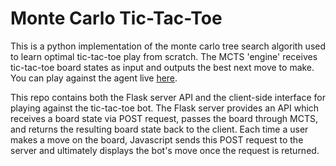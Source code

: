 # Monte Carlo Tic-Tac-Toe

This is a python implementation of the monte carlo tree search algorith used to learn optimal tic-tac-toe play from scratch. The MCTS 'engine' receives tic-tac-toe board states as input and outputs the best next move to make. You can play against the agent live [here](https://smgr.io/rl/mc).

This repo contains both the Flask server API and the client-side interface for playing against the tic-tac-toe bot. The Flask server provides an API which receives a board state via POST request, passes the board through MCTS, and returns the resulting board state back to the client. Each time a user makes a move on the board, Javascript sends this POST request to the server and ultimately displays the bot's move once the request is returned.
